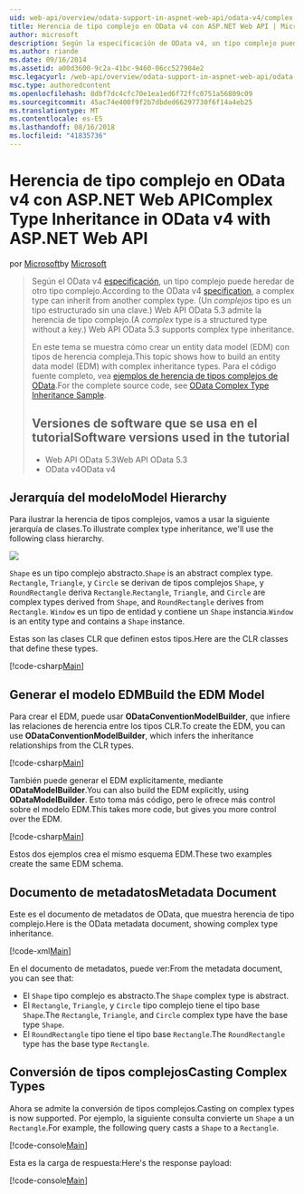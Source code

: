 ```yaml
---
uid: web-api/overview/odata-support-in-aspnet-web-api/odata-v4/complex-type-inheritance-in-odata-v4
title: Herencia de tipo complejo en OData v4 con ASP.NET Web API | Microsoft Docs
author: microsoft
description: Según la especificación de OData v4, un tipo complejo puede heredar de otro tipo complejo. (Un tipo complejo es un tipo estructurado sin una clave). API de Web...
ms.author: riande
ms.date: 09/16/2014
ms.assetid: a00d3600-9c2a-41bc-9460-06cc527904e2
msc.legacyurl: /web-api/overview/odata-support-in-aspnet-web-api/odata-v4/complex-type-inheritance-in-odata-v4
msc.type: authoredcontent
ms.openlocfilehash: 8dbf7dc4cfc70e1ea1ed6f72ffc0751a56809c09
ms.sourcegitcommit: 45ac74e400f9f2b7dbded66297730f6f14a4eb25
ms.translationtype: MT
ms.contentlocale: es-ES
ms.lasthandoff: 08/16/2018
ms.locfileid: "41835736"
---
```

<a name="complex-type-inheritance-in-odata-v4-with-aspnet-web-api"></a><span data-ttu-id="d87b2-104">Herencia de tipo complejo en OData v4 con ASP.NET Web API</span><span class="sxs-lookup"><span data-stu-id="d87b2-104">Complex Type Inheritance in OData v4 with ASP.NET Web API</span></span>
====================
<span data-ttu-id="d87b2-105">por [Microsoft](https://github.com/microsoft)</span><span class="sxs-lookup"><span data-stu-id="d87b2-105">by [Microsoft](https://github.com/microsoft)</span></span>

> <span data-ttu-id="d87b2-106">Según el OData v4 [especificación](http://www.odata.org/documentation/odata-version-4-0/), un tipo complejo puede heredar de otro tipo complejo.</span><span class="sxs-lookup"><span data-stu-id="d87b2-106">According to the OData v4 [specification](http://www.odata.org/documentation/odata-version-4-0/), a complex type can inherit from another complex type.</span></span> <span data-ttu-id="d87b2-107">(Un *complejos* tipo es un tipo estructurado sin una clave.) Web API OData 5.3 admite la herencia de tipo complejo.</span><span class="sxs-lookup"><span data-stu-id="d87b2-107">(A *complex* type is a structured type without a key.) Web API OData 5.3 supports complex type inheritance.</span></span>
> 
> <span data-ttu-id="d87b2-108">En este tema se muestra cómo crear un entity data model (EDM) con tipos de herencia compleja.</span><span class="sxs-lookup"><span data-stu-id="d87b2-108">This topic shows how to build an entity data model (EDM) with complex inheritance types.</span></span> <span data-ttu-id="d87b2-109">Para el código fuente completo, vea [ejemplos de herencia de tipos complejos de OData](http://aspnet.codeplex.com/sourcecontrol/latest#Samples/WebApi/OData/v4/ODataComplexTypeInheritanceSample/ReadMe.txt).</span><span class="sxs-lookup"><span data-stu-id="d87b2-109">For the complete source code, see [OData Complex Type Inheritance Sample](http://aspnet.codeplex.com/sourcecontrol/latest#Samples/WebApi/OData/v4/ODataComplexTypeInheritanceSample/ReadMe.txt).</span></span>
> 
> ## <a name="software-versions-used-in-the-tutorial"></a><span data-ttu-id="d87b2-110">Versiones de software que se usa en el tutorial</span><span class="sxs-lookup"><span data-stu-id="d87b2-110">Software versions used in the tutorial</span></span>
> 
> 
> - <span data-ttu-id="d87b2-111">Web API OData 5.3</span><span class="sxs-lookup"><span data-stu-id="d87b2-111">Web API OData 5.3</span></span>
> - <span data-ttu-id="d87b2-112">OData v4</span><span class="sxs-lookup"><span data-stu-id="d87b2-112">OData v4</span></span>


## <a name="model-hierarchy"></a><span data-ttu-id="d87b2-113">Jerarquía del modelo</span><span class="sxs-lookup"><span data-stu-id="d87b2-113">Model Hierarchy</span></span>

<span data-ttu-id="d87b2-114">Para ilustrar la herencia de tipos complejos, vamos a usar la siguiente jerarquía de clases.</span><span class="sxs-lookup"><span data-stu-id="d87b2-114">To illustrate complex type inheritance, we'll use the following class hierarchy.</span></span>

![](complex-type-inheritance-in-odata-v4/_static/image1.png)

<span data-ttu-id="d87b2-115">`Shape` es un tipo complejo abstracto.</span><span class="sxs-lookup"><span data-stu-id="d87b2-115">`Shape` is an abstract complex type.</span></span> <span data-ttu-id="d87b2-116">`Rectangle`, `Triangle`, y `Circle` se derivan de tipos complejos `Shape`, y `RoundRectangle` deriva `Rectangle`.</span><span class="sxs-lookup"><span data-stu-id="d87b2-116">`Rectangle`, `Triangle`, and `Circle` are complex types derived from `Shape`, and `RoundRectangle` derives from `Rectangle`.</span></span> <span data-ttu-id="d87b2-117">`Window` es un tipo de entidad y contiene un `Shape` instancia.</span><span class="sxs-lookup"><span data-stu-id="d87b2-117">`Window` is an entity type and contains a `Shape` instance.</span></span>

<span data-ttu-id="d87b2-118">Estas son las clases CLR que definen estos tipos.</span><span class="sxs-lookup"><span data-stu-id="d87b2-118">Here are the CLR classes that define these types.</span></span>

[!code-csharp[Main](complex-type-inheritance-in-odata-v4/samples/sample1.cs)]

## <a name="build-the-edm-model"></a><span data-ttu-id="d87b2-119">Generar el modelo EDM</span><span class="sxs-lookup"><span data-stu-id="d87b2-119">Build the EDM Model</span></span>

<span data-ttu-id="d87b2-120">Para crear el EDM, puede usar **ODataConventionModelBuilder**, que infiere las relaciones de herencia entre los tipos CLR.</span><span class="sxs-lookup"><span data-stu-id="d87b2-120">To create the EDM, you can use **ODataConventionModelBuilder**, which infers the inheritance relationships from the CLR types.</span></span>

[!code-csharp[Main](complex-type-inheritance-in-odata-v4/samples/sample2.cs)]

<span data-ttu-id="d87b2-121">También puede generar el EDM explícitamente, mediante **ODataModelBuilder**.</span><span class="sxs-lookup"><span data-stu-id="d87b2-121">You can also build the EDM explicitly, using **ODataModelBuilder**.</span></span> <span data-ttu-id="d87b2-122">Esto toma más código, pero le ofrece más control sobre el modelo EDM.</span><span class="sxs-lookup"><span data-stu-id="d87b2-122">This takes more code, but gives you more control over the EDM.</span></span>

[!code-csharp[Main](complex-type-inheritance-in-odata-v4/samples/sample3.cs)]

<span data-ttu-id="d87b2-123">Estos dos ejemplos crea el mismo esquema EDM.</span><span class="sxs-lookup"><span data-stu-id="d87b2-123">These two examples create the same EDM schema.</span></span>

## <a name="metadata-document"></a><span data-ttu-id="d87b2-124">Documento de metadatos</span><span class="sxs-lookup"><span data-stu-id="d87b2-124">Metadata Document</span></span>

<span data-ttu-id="d87b2-125">Este es el documento de metadatos de OData, que muestra herencia de tipo complejo.</span><span class="sxs-lookup"><span data-stu-id="d87b2-125">Here is the OData metadata document, showing complex type inheritance.</span></span>

[!code-xml[Main](complex-type-inheritance-in-odata-v4/samples/sample4.xml?highlight=13,17,25,30)]

<span data-ttu-id="d87b2-126">En el documento de metadatos, puede ver:</span><span class="sxs-lookup"><span data-stu-id="d87b2-126">From the metadata document, you can see that:</span></span>

- <span data-ttu-id="d87b2-127">El `Shape` tipo complejo es abstracto.</span><span class="sxs-lookup"><span data-stu-id="d87b2-127">The `Shape` complex type is abstract.</span></span>
- <span data-ttu-id="d87b2-128">El `Rectangle`, `Triangle`, y `Circle` tipo complejo tiene el tipo base `Shape`.</span><span class="sxs-lookup"><span data-stu-id="d87b2-128">The `Rectangle`, `Triangle`, and `Circle` complex type have the base type `Shape`.</span></span>
- <span data-ttu-id="d87b2-129">El `RoundRectangle` tipo tiene el tipo base `Rectangle`.</span><span class="sxs-lookup"><span data-stu-id="d87b2-129">The `RoundRectangle` type has the base type `Rectangle`.</span></span>

## <a name="casting-complex-types"></a><span data-ttu-id="d87b2-130">Conversión de tipos complejos</span><span class="sxs-lookup"><span data-stu-id="d87b2-130">Casting Complex Types</span></span>

<span data-ttu-id="d87b2-131">Ahora se admite la conversión de tipos complejos.</span><span class="sxs-lookup"><span data-stu-id="d87b2-131">Casting on complex types is now supported.</span></span> <span data-ttu-id="d87b2-132">Por ejemplo, la siguiente consulta convierte un `Shape` a un `Rectangle`.</span><span class="sxs-lookup"><span data-stu-id="d87b2-132">For example, the following query casts a `Shape` to a `Rectangle`.</span></span>

[!code-console[Main](complex-type-inheritance-in-odata-v4/samples/sample5.cmd)]

<span data-ttu-id="d87b2-133">Esta es la carga de respuesta:</span><span class="sxs-lookup"><span data-stu-id="d87b2-133">Here's the response payload:</span></span>

[!code-console[Main](complex-type-inheritance-in-odata-v4/samples/sample6.cmd)]
